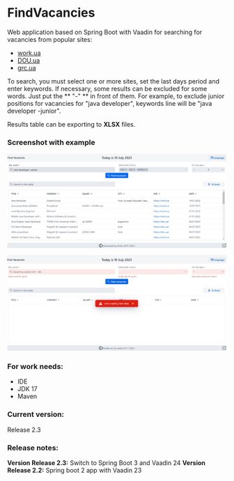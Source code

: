 # FindVacancies

Web application based on Spring Boot with Vaadin for searching for vacancies from popular sites:
- [work.ua](https://www.work.ua/)
- [DOU.ua](https://dou.ua/)
- [grc.ua](https://grc.ua/)

To search, you must select one or more sites, set the last days period and enter keywords.
If necessary, some results can be excluded for some words. Just put the ** "-" ** in front of them. For example, to exclude junior positions for vacancies for "java developer", keywords line will be "java developer -junior".

Results table can be exporting to **XLSX** files.

### Screenshot with example
![](src/main/resources/images/Search_result.jpg)

![](src/main/resources/images/Invalid_params.jpg)

### **For work needs:**
- IDE
- JDK 17
- Maven

### **Current version:**
Release 2.3

### **Release notes:**
**Version Release 2.3:** Switch to Spring Boot 3 and Vaadin 24
**Version Release 2.2:** Spring boot 2 app with Vaadin 23
